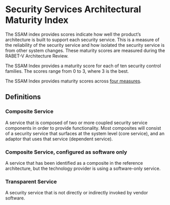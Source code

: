 # Security Services Architectural Maturity Index

The SSAM index provides scores indicate how well the product’s architecture is built to support each security service. This is a measure of the reliability of the security service and how isolated the security service is from other system changes. These maturity scores are measured during the RABET-V Architecture Review.

The SSAM Index provides a maturity score for each of ten security control families. The scores range from 0 to 3, where 3 is the best.

The SSAM Index provides maturity scores across [four measures](./SSAM_Rubric.md).

## Definitions

### Composite Service

A service that is composed of two or more coupled security service
components in order to provide functionality. Most composites will
consist of a security service that surfaces at the system level (core
service), and an adaptor that uses that service (dependent service).

### Composite Service, configured as software only

A service that has been identified as a composite in the reference
architecture, but the technology provider is using a software-only
service.

### Transparent Service

A security service that is not directly or indirectly invoked by vendor
software.
